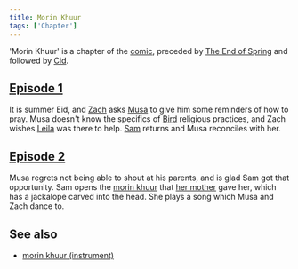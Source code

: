 ```yaml
---
title: Morin Khuur
tags: ['Chapter']
---
```

'Morin Khuur' is a chapter of the [comic](/_wiki/index.md), preceded by [The End of Spring](/_wiki/the-end-of-spring.md) and followed by [Cid](/_wiki/cid.md).

## [Episode 1](https://tapas.io/episode/2450879)
It is summer Eid, and [Zach](/_wiki/zach.md) asks [Musa](/_wiki/musa.md) to give him some reminders of how to pray. Musa doesn't know the specifics of [Bird](/_wiki/bird.md) religious practices, and Zach wishes [Leila](/_wiki/leila.md) was there to help. [Sam](/_wiki/sam.md) returns and Musa reconciles with her.

## [Episode 2](https://tapas.io/episode/2450886)
Musa regrets not being able to shout at his parents, and is glad Sam got that opportunity. Sam opens the [morin khuur](/_wiki/morin-khuur-instrument.md) that [her mother](/_wiki/sams-mother.md) gave her, which has a jackalope carved into the head. She plays a song which Musa and Zach dance to.

## See also
- [morin khuur (instrument)](/_wiki/morin-khuur-instrument.md)
